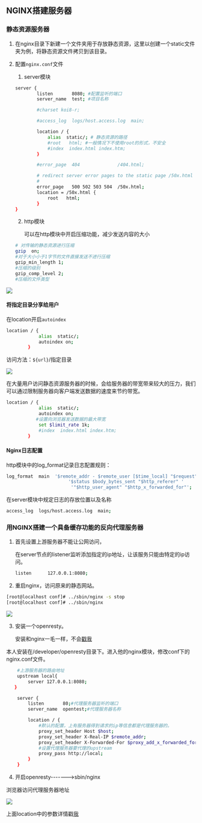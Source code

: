 ## NGINX搭建服务器

### 静态资源服务器

1. 在nginx目录下新建一个文件夹用于存放静态资源，这里以创建一个static文件夹为例，将静态资源文件拷贝到该目录。

2. 配置`nginx.conf`文件

   1. server模块

   ~~~bash
   server {
           listen       8080; #配置监听的端口
           server_name  test; #项目名称
   
           #charset koi8-r;
   
           #access_log  logs/host.access.log  main;
   
           location / {
               alias  static/; # 静态资源的路径
               #root   html; #一般情况下不使用root的形式，不安全
               #index  index.html index.htm;
           }
   
           #error_page  404              /404.html;
   
           # redirect server error pages to the static page /50x.html
           #
           error_page   500 502 503 504  /50x.html;
           location = /50x.html {
               root   html;
           }
   }
   ~~~

   2. http模块

      可以在http模块中开启压缩功能，减少发送内容的大小

   ~~~bash
   # 对传输的静态资源进行压缩
   gzip  on;
   #对于大小小于1字节的文件直接发送不进行压缩
   gzip_min_length 1;
   #压缩的级别
   gzip_comp_level 2;
   #压缩的文件类型
   ~~~

![](H:\notebook\src\images\static-web.png)

#### 将指定目录分享给用户

在location开启`autoindex`

~~~bash
location / {
            alias  static/;
            autoindex on;
        }
~~~

访问方法：`${url}`/指定目录

![](H:\notebook\src\images\file.png)

在大量用户访问静态资源服务器的时候，会给服务器的带宽带来较大的压力，我们可以通过限制服务器向客户端发送数据的速度来节约带宽。

~~~bash
location / {
            alias  static/;
            autoindex on;
           #设置向浏览器发送数据的最大带宽
            set $limit_rate 1k;
            #index  index.html index.htm;
        }
~~~

#### Nginx日志配置

http模块中的log_format记录日志配置规则：

~~~bash
log_format  main  '$remote_addr - $remote_user [$time_local] "$request" '
                       '$status $body_bytes_sent "$http_referer" '
                        '"$http_user_agent" "$http_x_forwarded_for"';
~~~

在server模块中规定日志的存放位置以及名称

~~~bash
access_log  logs/host.access.log  main;
~~~

### 用NGINX搭建一个具备缓存功能的反向代理服务器

1. 首先设置上游服务器不能让公网访问，

   ​	在server节点的listener监听添加指定的ip地址，让该服务只能由特定的ip访问。

   ~~~bash
   listen      127.0.0.1:8080;
   ~~~

2. 重启nginx，访问原来的静态网站。

~~~bash
[root@localhost conf]# ../sbin/nginx -s stop
[root@localhost conf]# ../sbin/nginx 
~~~

![](H:\notebook\src\images\refuse.png)

3. 安装一个openresty。

   安装和nginx一毛一样，不会[戳我](https://www.runoob.com/w3cnote/openresty-intro.html)

本人安装在/developer/openresty目录下。进入他的nginx模块，修改conf下的nginx.conf文件。

~~~bash
	#上游服务器的路由地址
	upstream local{
        server 127.0.0.1:8080;
   }

    server {
        listen       80;#代理服务器监听的端口
        server_name  opentest;#代理服务器名称

        location / {
        	#默认的配置，上有服务器得到请求的ip等信息都是代理服务器的。
            proxy_set_header Host $host;
            proxy_set_header X-Real-IP $remote_addr;
            proxy_set_header X-Forwarded-For $proxy_add_x_forwarded_for;
			#设置代理服务器要代理的upstream
            proxy_pass http://local;
        }
	}
~~~

4. 开启openresty------->sbin/nginx

浏览器访问代理服务器地址

![](H:\notebook\src\images\proxy.png)

上面location中的参数详情戳[我](http://nginx.org/en/docs/http/ngx_http_proxy_module.html)









































